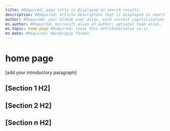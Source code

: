 ```yaml
---
title: #Required; page title is displayed in search results. 
description: #Required; article description that is displayed in search results. 
author: #Required; your GitHub user alias, with correct capitalization.
ms.author: #Required; microsoft alias of author; optional team alias.
ms.topic: home-page #Required; leave this attribute/value as-is.
ms.date: #Required; mm/dd/yyyy format.
---
```


<!--Remove all the comments in this template before you sign-off or merge to the main branch.-->

<!--This template provides the basic structure of a home page article. See the [write a home page](write-a-home-page.md) in the contributor guide.

To provide feedback on this template contact  [bace feedback team](mailto:templateswg@microsoft.com).-->

<!--1. H1. Required. Set expectations for what the content covers, so customers know the content meets their needs. H1 format is # <Subject> home page-->

# <Subject> home page

<!--2. Introductory paragraph. Required. Lead with a light intro that describes what the article covers. Answer the fundamental “why would I want to know this?” question. Keep it short.-->

[add your introductory paragraph]

<!--3. H2s. Required. Give each H2 a heading that sets expectations for the content that follows. Follow the H2 headings with a sentence about the information included in that section.-->

## [Section 1 H2]
<!--add your content here-->

## [Section 2 H2]
<!--add your content here-->

## [Section n H2]
<!--add your content here-->

<!--Remove all the comments in this template before you sign-off or merge to the main branch.-->
